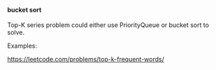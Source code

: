 

#### bucket sort

Top-K series problem could either use PriorityQueue or bucket sort to solve.

Examples:

https://leetcode.com/problems/top-k-frequent-words/


